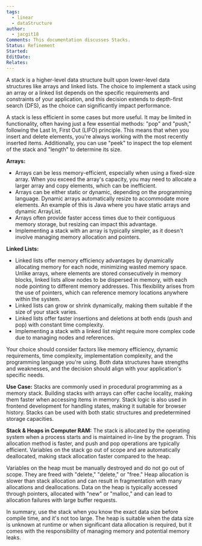```yaml
---
tags:
  - linear
  - dataStructure
author:
  - jacgit18
Comments: This documentation discusses Stacks.
Status: Refinement
Started: 
EditDate: 
Relates:
---
```



A stack is a higher-level data structure built upon lower-level data structures like arrays and linked lists. The choice to implement a stack using an array or a linked list depends on the specific requirements and constraints of your application, and this decision extends to depth-first search (DFS), as the choice can significantly impact performance.

A stack is less efficient in some cases but more useful. It may be limited in functionality, often having just a few essential methods: "pop" and "push," following the Last In, First Out (LIFO) principle. This means that when you insert and delete elements, you're always working with the most recently inserted items. Additionally, you can use "peek" to inspect the top element of the stack and "length" to determine its size.



**Arrays:**
- Arrays can be less memory-efficient, especially when using a fixed-size array. When you exceed the array's capacity, you may need to allocate a larger array and copy elements, which can be inefficient.
- Arrays can be either static or dynamic, depending on the programming language. Dynamic arrays automatically resize to accommodate more elements. An example of this is Java where you have static arrays and dynamic ArrayList. 
- Arrays often provide faster access times due to their contiguous memory storage, but resizing can impact this advantage.
- Implementing a stack with an array is typically simpler, as it doesn't involve managing memory allocation and pointers.

**Linked Lists:**
- Linked lists offer memory efficiency advantages by dynamically allocating memory for each node, minimizing wasted memory space. Unlike arrays, where elements are stored consecutively in memory blocks, linked lists allow nodes to be dispersed in memory, with each node pointing to different memory addresses. This flexibility arises from the use of pointers, which can reference memory locations anywhere within the system.
- Linked lists can grow or shrink dynamically, making them suitable if the size of your stack varies.
- Linked lists offer faster insertions and deletions at both ends (push and pop) with constant time complexity.
- Implementing a stack with a linked list might require more complex code due to managing nodes and references.

Your choice should consider factors like memory efficiency, dynamic requirements, time complexity, implementation complexity, and the programming language you're using. Both data structures have strengths and weaknesses, and the decision should align with your application's specific needs.

**Use Case:**
Stacks are commonly used in procedural programming as a memory stack. Building stacks with arrays can offer cache locality, making them faster when accessing items in memory. Stack logic is also used in frontend development for handling states, making it suitable for browser history. Stacks can be used with both static structures and predetermined storage capacities.

**Stack & Heaps in Computer RAM:**
The stack is allocated by the operating system when a process starts and is maintained in-line by the program. This allocation method is faster, and push and pop operations are typically efficient. Variables on the stack go out of scope and are automatically deallocated, making stack allocation faster compared to the heap.

Variables on the heap must be manually destroyed and do not go out of scope. They are freed with "delete," "delete," or "free." Heap allocation is slower than stack allocation and can result in fragmentation with many allocations and deallocations. Data on the heap is typically accessed through pointers, allocated with "new" or "malloc," and can lead to allocation failures with large buffer requests.

In summary, use the stack when you know the exact data size before compile time, and it's not too large. The heap is suitable when the data size is unknown at runtime or when significant data allocation is required, but it comes with the responsibility of managing memory and potential memory leaks.







